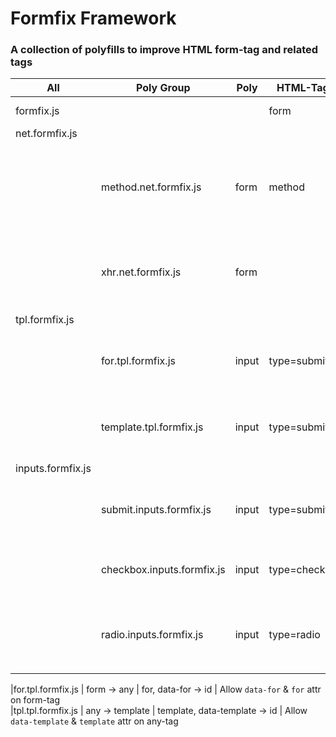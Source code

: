 # Formfix Framework

### A collection of polyfills to improve HTML form-tag and related tags


All   | Poly Group | Poly      | HTML-Tags       | Attrs                           | Description                                            
------|------------|-----------|-----------------|---------------------------------|----------------------------------------------------
formfix.js                   ||| form            | fix, data-fix                   |                                   
 | net.formfix.js             ||                 |                                 |  
 || method.net.formfix.js   |  form          | method                     | Allow additional HTTP methods (PUT, PATCH, DELETE)         
 || xhr.net.formfix.js   |  form          |                      | Network IO engine for XHR; with consistent events         
 | tpl.formfix.js          ||                 |                                 |   
 || for.tpl.formfix.js   |  input          | type=submit                     | Disable submit on form send; enable on receive         
 || template.tpl.formfix.js   |  input          | type=submit                     | Disable submit on form send; enable on receive         
 | inputs.formfix.js          ||                 |                                 |   
 || submit.inputs.formfix.js   |  input          | type=submit                     | Disable submit on form send; enable on receive         
 || checkbox.inputs.formfix.js |  input          | type=checkbox                   | Allow unchecked to be sent on submit                   
 || radio.inputs.formfix.js    |  input          | type=radio                      | Allow `data-current` & `current` for easier templating 

|for.tpl.formfix.js       | form -> any     | for, data-for -> id             | Allow `data-for` & `for` attr on form-tag              
|tpl.tpl.formfix.js       | any -> template | template, data-template -> id   | Allow `data-template` & `template` attr on any-tag              

